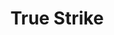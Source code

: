 ---
title: "True Strike"
index:
  - true-strike
permalink: /spells/true-strike/
tags:
  - Spell
  - Cantrip
  - Divination
available_for:
  - Bard
  - Sorcerer
  - Warlock
  - Wizard
level: "Cantrip"
school: "Divination"
range: "30 ft"
comp:
  - S
duration: "1 Round"
concentration: true
description: |
  You extend your hand and point a finger at a target in range. Your magic grants you a brief insight into the target's defenses. On your next turn, you gain advantage on your first attack roll against the target, provided that this spell hasn't ended.
excerpt: "You extend your hand and point a finger at a target in range."
source: "Basic Rules"
---